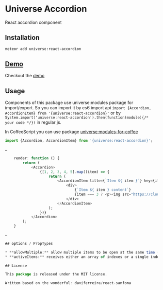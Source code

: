 # Universe Accordion
React accordion component

## Installation

```sh
meteor add universe:react-accordion
```

## [Demo](http://react-accordion.meteor.com)
Checkout the [demo](http://react-accordion.meteor.com)

## Usage
Components of this package use universe:modules package for import/export.
So you can import it by es6 import api `import {Accordion, AccordionItem} from '{universe:react-accordion}'`
or by `System.import('universe:react-accordion').then(function(module){/* your code */})` in regular js.

In CoffeeScript you can use package [universe:modules-for-coffee](https://atmospherejs.com/universe/modules-for-coffee)

```javascript
import {Accordion, AccordionItem} from '{universe:react-accordion}';

…

	render: function () {
		return (
			<Accordion>
				{[1, 2, 3, 4, 5].map((item) => {
					return (
						<AccordionItem title={`Item ${ item }`} key={item}>
							<div>
								{`Item ${ item } content`}
								{item === 3 ? <p><img src="https://cloud.githubusercontent.com/assets/38787/8015584/2883817e-0bda-11e5-9662-b7daf40e8c27.gif" /></p> : null}
							</div>
						</AccordionItem>
					);
				})}
			</Accordion>
		);
	}

…

## options / PropTypes

* **allowMultiple:** allow multiple items to be open at the same time (default: false)
* **activeItems:** receives either an array of indexes or a single index. Each index corresponds to the item order, starting from 0. Ex: activeItems={0}, activeItems=[0, 1, 2]

## License

This package is released under the MIT license.

Written based on the wonderful: daviferreira/react-sanfona